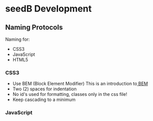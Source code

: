 #  seedB Development

## Naming Protocols

Naming for:

- CSS3
- JavaScript
- HTML5

### CSS3

- Use BEM (Block Element Modifier) This is an introduction to[ BEM](https://en.bem.info/methodology/quick-start/#block)
- Two (2) spaces for indentation 
- No id's used for formatting, classes only in the css file!
- Keep cascading to a minimum

### JavaScript